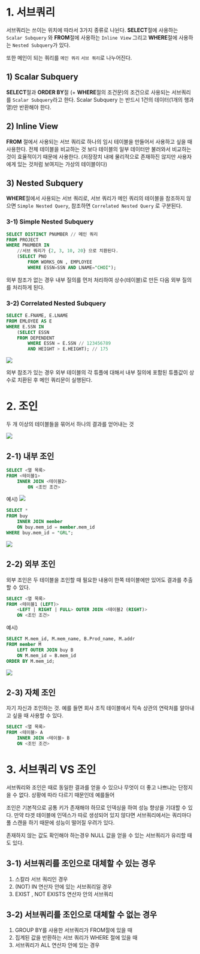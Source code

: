
# 1. 서브쿼리
서브쿼리는 쓰이는 위치에 따라서 3가지 종류로 나뉜다. **SELECT**절에 사용하는 `Scalar Subquery` 와 **FROM**절에 사용하는 `Inline View` 그리고 **WHERE**절에 사용하는 `Nested Subquery`가 있다.

또한 메인이 되는 쿼리를 `메인 쿼리`  `서브 쿼리`로 나누어진다.

## 1) Scalar Subquery
**SELECT**절과 **ORDER BY**절 (+ **WHERE**절의 조건문)의 조건으로 사용되는 서브쿼리를 `Scalar Subquery`라고 한다. Scalar Subquery 는 반드시 1건의 데이터(1개의 행과 열)만 반환해야 한다.


## 2) Inline View
**FROM** 절에서 사용되는 서브 쿼리로 하나의 임시 테이블을 만들어서 사용하고 싶을 때 사용한다. 전체 테이블을 비교하는 것 보다 테이블의 일부 데이터만 불러와서 비교하는 것이 효율적이기 때문에 사용한다. 
(저장장치 내에 물리적으로 존재하진 않지만 사용자에게 있는 것처럼 보여지는 가상의 테이블이다)

## 3) Nested Subquery

**WHERE**절에서 사용되는 서브 쿼리로, 서브 쿼리가 메인 쿼리의 테이블을 참조하지 않으면 `Simple Nested Query`, 참조하면 `Correlated Nested Query` 로 구분된다.

### 3-1) Simple Nested Subquery
```sql
SELECT DISTINCT PNUMBER // 메인 쿼리
FROM PROJECT
WHERE PNUMBER IN
	//서브 쿼리가 {2, 3, 10, 20} 으로 치환된다.
	(SELECT PNO 
    	FROM WORKS_ON , EMPLOYEE
        WHERE ESSN=SSN AND LNAME="CHOI");
```

외부 참조가 없는 경우 내부 질의를 먼저 처리하여 상수(테이블)로 만든 다음 외부 질의를 처리하게 된다.


### 3-2) Correlated Nested Subquery
```sql
SELECT E.FNAME, E.LNAME
FROM EMLOYEE AS E
WHERE E.SSN IN 
	(SELECT ESSN
	FROM DEPENDENT
    	WHERE ESSN = E.SSN // 123456789
        AND HEIGHT > E.HEIGHT); // 175
```

![](https://images.velog.io/images/cheal3/post/de794ed8-f703-43ee-b3f3-a911d6974616/image.png)

외부 참조가 있는 경우 외부 테이블의 각 튜플에 대해서 내부 질의에 포함된 튜플값이 상수로 치환된 후 메인 쿼리문이 실행된다.

# 2. 조인
두 개 이상의 테이블들을 묶어서 하나의 결과를 얻어내는 것

![](https://images.velog.io/images/cheal3/post/d71d07fd-c074-463a-89fd-7a4f3d922edf/image.png)

## 2-1) 내부 조인
```sql
SELECT <열 목록>
FROM <테이블1>
	INNER JOIN <테이블2>
    	ON <조인 조건>
```

예시)
![](https://images.velog.io/images/cheal3/post/4df6a788-506d-45a2-b86a-47690919be05/image.png)


```sql
SELECT *
FROM buy
	INNER JOIN member
	ON buy.mem_id = member.mem_id
WHERE buy.mem_id = "GRL";
```

![](https://images.velog.io/images/cheal3/post/cc413267-649f-4ea3-897b-1e0c6e50bde8/image.png)

## 2-2) 외부 조인
외부 조인은 두 테이블을 조인할 때 필요한 내용이 한쪽 테이블에만 있어도 결과를 추출할 수 있다.

```sql
SELECT <열 목록>
FROM <테이블1 (LEFT)>
	<LEFT | RIGHT | FULL> OUTER JOIN <테이블2 (RIGHT)>
	ON <조인 조건>
```

예시)

```sql
SELECT M.mem_id, M.mem_name, B.Prod_name, M.addr
FROM member M
	LEFT OUTER JOIN buy B
	ON M.mem_id = B.mem_id
ORDER BY M.mem_id;
```

![](https://images.velog.io/images/cheal3/post/fb7c673e-5773-4d51-9bea-bb4211c59cf0/image.png)

## 2-3) 자체 조인
자기 자신과 조인하는 것. 예를 들면 회사 조직 테이블에서 직속 상관의 연락처를 알아내고 싶을 때 사용할 수 있다.

```sql
SELECT <열 목록>
FROM <테이블> A
	INNER JOIN <테이블> B
	ON <조인 조건>
```


# 3. 서브쿼리 VS 조인
서브쿼리와 조인은 때로 동일한 결과를 얻을 수 있으나 무엇이 더 좋고 나쁘냐는 단정지을 수 없다. 상황에 따라 다르기 때문인데 예를들어

조인은 기본적으로 공통 키가 존재해야 하므로 인덱싱을 하여 성능 향상을 기대할 수 있다. 만약 타겟 테이블에 인덱스가 따로 생성되어 있지 않다면 서브쿼리에서는 쿼리마다 풀 스캔을 하기 때문에 성능이 떨어질 우려가 있다.

존재하지 않는 값도 확인해야 하는경우 NULL 값을 얻을 수 있는 서브쿼리가 유리할 때도 있다.

## 3-1) 서브쿼리를 조인으로 대체할 수 있는 경우

1. 스칼라 서브 쿼리인 경우
2. (NOT) IN 연산자 안에 있는 서브쿼리일 경우
3. EXIST , NOT EXISTS 연산자 안의 서브쿼리

## 3-2) 서브쿼리를 조인으로 대체할 수 없는 경우

1. GROUP BY를 사용한 서브쿼리가 FROM절에 있을 때
2. 집계된 값을 반환하는 서브 쿼리가 WHERE 절에 있을 때
3. 서브쿼리가 ALL 연산자 안에 있는 경우


